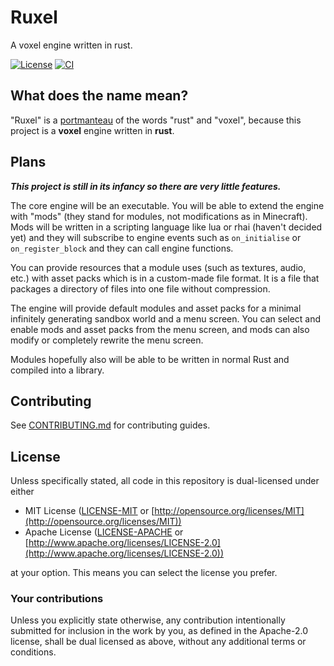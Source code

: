 # Ruxel

A voxel engine written in rust.

[![License](https://img.shields.io/badge/license-MIT%2FApache-blue.svg)](https://github.com/ItsSunnyMonster/ruxel#license)
[![CI](https://github.com/ItsSunnyMonster/ruxel/actions/workflows/ci.yml/badge.svg)](https://github.com/ItsSunnyMonster/ruxel/actions)

## What does the name mean?

"Ruxel" is a [portmanteau](https://arc.net/l/quote/pnoxgupb) of the words "rust" and "voxel", because this project is a
**voxel** engine written in **rust**.

## Plans

***This project is still in its infancy so there are very little features.***

The core engine will be an executable. You will be able to extend the engine with "mods" (they stand for modules, not
modifications as in Minecraft). Mods will be written in a scripting language like lua or rhai (haven't decided yet) and
they will subscribe to engine events such as `on_initialise` or `on_register_block` and they can call engine functions.

You can provide resources that a module uses (such as textures, audio, etc.) with asset packs which is in a custom-made
file format. It is a file that packages a directory of files into one file without compression.

The engine will provide default modules and asset packs for a minimal infinitely generating sandbox world and a menu
screen. You can select and enable mods and asset packs from the menu screen, and mods can also modify or completely
rewrite the menu screen.

Modules hopefully also will be able to be written in normal Rust and compiled into a library.

## Contributing

See [CONTRIBUTING.md](https://github.com/ItsSunnyMonster/ruxel/blob/master/CONTRIBUTING.md) for contributing guides.

## License

Unless specifically stated, all code in this repository is dual-licensed under either

* MIT License ([LICENSE-MIT](https://github.com/ItsSunnyMonster/ruxel/blob/master/LICENSE-MIT)
  or [http://opensource.org/licenses/MIT](http://opensource.org/licenses/MIT))
* Apache License ([LICENSE-APACHE](https://github.com/ItsSunnyMonster/ruxel/blob/master/LICENSE-APACHE)
  or [http://www.apache.org/licenses/LICENSE-2.0](http://www.apache.org/licenses/LICENSE-2.0))

at your option. This means you can select the license you prefer.

### Your contributions

Unless you explicitly state otherwise, any contribution intentionally submitted for inclusion in the work by you, as
defined in the Apache-2.0 license, shall be dual licensed as above, without any additional terms or conditions.